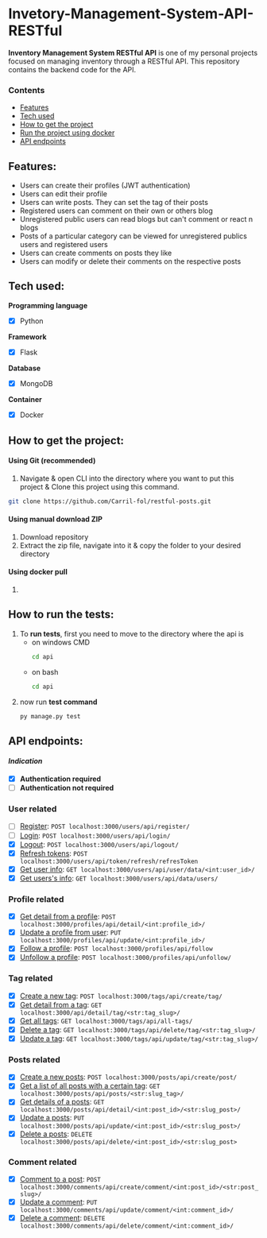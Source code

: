 # Invetory-Management-System-API-RESTful

**Inventory Management System RESTful API** is one of my personal projects focused on managing inventory through a RESTful API. This repository contains the backend code for the API.

### Contents

- [Features](#features)
- [Tech used](#tech-used)
- [How to get the project](#how-to-get-the-project) 
- [Run the project using docker](#run-the-project-using-docker) 
- [API endpoints](#api-endpoints) 

## Features:
- Users can create their profiles (JWT authentication)
- Users can edit their profile
- Users can write posts. They can set the tag of their posts
- Registered users can comment on their own or others blog
- Unregistered public users can read blogs but can't comment or react n blogs
- Posts of a particular category can be viewed for unregistered publics users and registered users
- Users can create comments on posts they like
- Users can modify or delete their comments on the respective posts

## Tech used:

**Programming language**
- [x] Python

**Framework**
- [x] Flask

**Database**
- [x] MongoDB

**Container**
- [x] Docker


## How to get the project:
#### Using Git (recommended)
1. Navigate & open CLI into the directory where you want to put this project & Clone this project using this command.
   
```bash
git clone https://github.com/Carril-fol/restful-posts.git
```
#### Using manual download ZIP
1. Download repository
2. Extract the zip file, navigate into it & copy the folder to your desired directory

#### Using docker pull
1. 

## How to run the tests:

1. To **run tests**, first you need to move to the directory where the api is
   - on windows CMD
        ```bash
        cd api
        ```
   - on bash
        ```bash
        cd api
        ```
2. now run **test command**
    ```bash
    py manage.py test
    ```
    
## API endpoints:

#### *Indication*
- [x] **Authentication required**
- [ ] **Authentication not required**

### User related
- [ ] [Register](docs/users/RegisterView.md): `POST localhost:3000/users/api/register/`
- [ ] [Login](docs/users/LoginView.md): `POST localhost:3000/users/api/login/`
- [x] [Logout](docs/users/LogoutView.md): `POST localhost:3000/users/api/logout/`
- [x] [Refresh tokens](docs/users/RefreshToken.md): `POST localhost:3000/users/api/token/refresh/refresToken`
- [x] [Get user info](docs/users/UserDataView.md): `GET localhost:3000/users/api/user/data/<int:user_id>/`
- [x] [Get users's info](docs/users/UsersDataView.md): `GET localhost:3000/users/api/data/users/`

### Profile related
- [x] [Get detail from a profile](docs/profiles/DetailProfile.md): `POST localhost:3000/profiles/api/detail/<int:profile_id>/`
- [x] [Update a profile from user](docs/profiles/UpdateProfile.md): `PUT localhost:3000/profiles/api/update/<int:profile_id>/`
- [x] [Follow a profile](docs/profiles/FollowingView.md): `POST localhost:3000/profiles/api/follow`
- [x] [Unfollow a profile](docs/profiles/UnfollowView.md): `POST localhost:3000/profiles/api/unfollow/`

### Tag related
- [x] [Create a new tag](docs/tags/CreateTag.md): `POST localhost:3000/tags/api/create/tag/`
- [x] [Get detail from a tag](docs/tags/DetailTag.md): `GET localhost:3000/api/detail/tag/<str:tag_slug>/`
- [x] [Get all tags](docs/tags/ListTags.md): `GET localhost:3000/tags/api/all-tags/`
- [x] [Delete a tag](docs/tags/DeleteTag.md): `GET localhost:3000/tags/api/delete/tag/<str:tag_slug>/`
- [x] [Update a tag](docs/tags/UpdateTag.md): `GET localhost:3000/tags/api/update/tag/<str:tag_slug>/`

### Posts related
- [x] [Create a new posts](docs/posts/CreatePost.md): `POST localhost:3000/posts/api/create/post/`
- [x] [Get a list of all posts with a certain tag](docs/posts/ListPostFilterBySpecificTags.md): `GET localhost:3000/posts/api/posts/<str:slug_tag>/`
- [x] [Get details of a posts](docs/posts/DetailPost.md): `GET localhost:3000/posts/api/detail/<int:post_id>/<str:slug_post>/`
- [x] [Update a posts](docs/posts/UpdatePost.md): `PUT localhost:3000/posts/api/update/<int:post_id>/<str:slug_post>/`
- [x] [Delete a posts](docs/posts/DeletePost.md): `DELETE localhost:3000/posts/api/delete/<int:post_id>/<str:slug_post>`

### Comment related
- [x] [Comment to a post](docs/comments/CreateComment.md): `POST localhost:3000/comments/api/create/comment/<int:post_id>/<str:post_slug>/`
- [x] [Update a comment](docs/comments/UpdateComment.md): `PUT localhost:3000/comments/api/update/comment/<int:comment_id>/`
- [x] [Delete a comment](docs/comments/DeleteComment.md): `DELETE localhost:3000/comments/api/delete/comment/<int:comment_id>/`